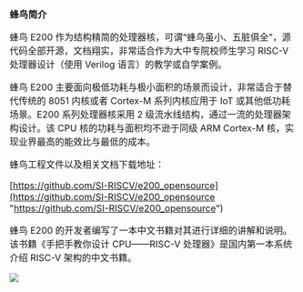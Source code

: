 ### 蜂鸟简介

<span style="font-size:16px;">
    
蜂鸟 E200 作为结构精简的处理器核，可谓“蜂鸟虽小、五脏俱全”，源代码全部开源，文档翔实，非常适合作为大中专院校师生学习 RISC-V 处理器设计（使用 Verilog 语言）的教学或自学案例。
    
蜂鸟 E200 主要面向极低功耗与极小面积的场景而设计，非常适合于替代传统的 8051 内核或者 Cortex-M 系列内核应用于 IoT 或其他低功耗场景。E200 系列处理器核采用 2 级流水线结构，通过一流的处理器架构设计。该 CPU 核的功耗与面积均不逊于同级 ARM Cortex-M 核，实现业界最高的能效比与最低的成本。
    
蜂鸟工程文件以及相关文档下载地址：
    
[https://github.com/SI-RISCV/e200_opensource](https://github.com/SI-RISCV/e200_opensource "https://github.com/SI-RISCV/e200_opensource")
    
蜂鸟 E200 的开发者编写了一本中文书籍对其进行详细的讲解和说明。该书籍《手把手教你设计 CPU——RISC-V 处理器》是国内第一本系统介绍 RISC-V 架构的中文书籍。
    
</span>

![](https://rvboards.org/rvboards/dasdu8syrbgvtzvhfj12f4d5/images_dir/1627371051/16.png)
